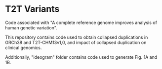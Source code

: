# T2T Variants

Code associated with "A complete reference genome improves analysis of human genetic variation".

This repository contains code used to obtain collapsed duplications in GRCh38 and T2T-CHM13v1,0, and impact of collapsed duplication on clinical genomics.

Additionally, "ideogram" folder contains code used to generate Fig. 1A and 1B.
